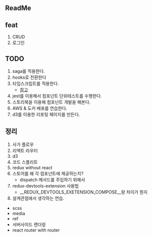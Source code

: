 ## ReadMe

## feat
1. CRUD
2. 로그인



## TODO
1. saga를 적용한다.
2. hooks로 전환한다
3. 타입스크립트를 적용한다.
    - [참고](https://github.com/velopert/ts-react-redux-tutorial)
4. jest를 이용해서 컴포넌트 단위테스트를 수행한다.
5. 스토리북을 이용해 컴포넌트 개발을 해본다.
6. AWS & 도커 배포를 연습한다.
7. d3를 이용한 리포팅 페이지를 만든다.


## 정리
1. 사가 플로우
2. 리액트 라우터
3. d3
4. 코드 스플리트
5. redux without react
6. 스토어를 왜 각 컴포넌트에 제공하는지?
    - dispatch 메서드를 주입하기 위해서
7. redux-devtools-extension 사용법 
    - __REDUX_DEVTOOLS_EXETENSION_COMPOSE__랑 차이가 뭔지
8. 설계관점에서 생각하는 연습.

- scss
- media
- ref
- 서버사이드 랜더링
- react router with router